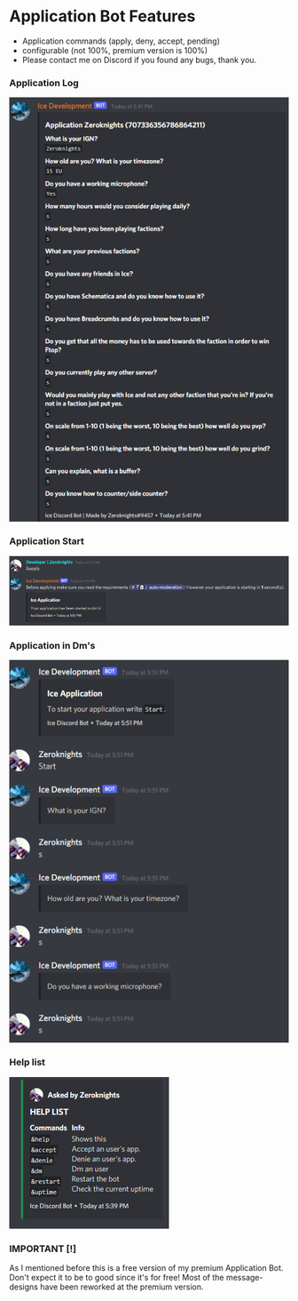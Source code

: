 # Application Bot Features

* Application commands (apply, deny, accept, pending)
* configurable (not 100%, premium version is 100%)
* Please contact me on Discord if you found any bugs, thank you.

### Application Log

![A1](./images/application1.png)

### Application Start

![A2](./images/applicationstart.png)

### Application in Dm's

![A3](./images/applystart1.png)

### Help list

![A4](./images/helplist.png)

### IMPORTANT [!]

As I mentioned before this is a free version of my premium Application Bot. Don't expect it to be to good since it's for free!
Most of the message-designs have been reworked at the premium version.

